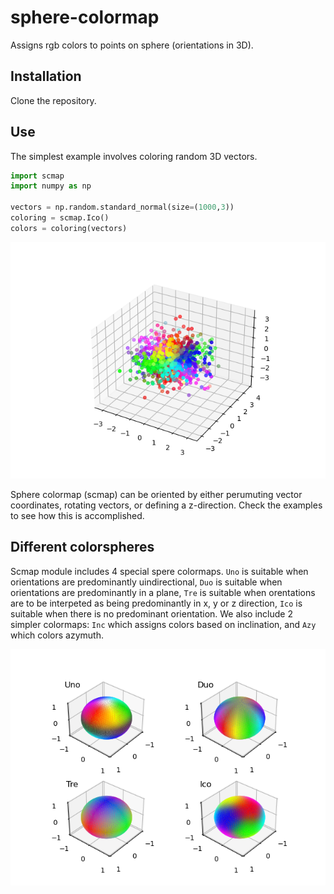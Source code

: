 # sphere-colormap
Assigns rgb colors to points on sphere (orientations in 3D).

## Installation
Clone the repository.

## Use
The simplest example involves coloring random 3D vectors.
``` python
import scmap
import numpy as np

vectors = np.random.standard_normal(size=(1000,3))
coloring = scmap.Ico() 
colors = coloring(vectors)
```

![](https://github.com/vedranaa/colorsphere/raw/main/Figure1.png)

Sphere colormap (scmap) can be oriented by either perumuting vector coordinates, rotating vectors, or defining a z-direction. Check the examples to see how this is accomplished. 

## Different colorspheres
Scmap module includes 4 special spere colormaps. `Uno` is suitable when orientations are predominantly uindirectional, `Duo` is suitable when orientations are predominantly in a plane, `Tre` is suitable when orentations are to be interpeted as being predominantly in x, y or z direction, `Ico` is suitable when there is no predominant orientation. We also include 2 simpler colormaps: `Inc` which assigns colors based on inclination, and `Azy` which colors azymuth.

![](https://github.com/vedranaa/colorsphere/raw/main/Figure2.png)
